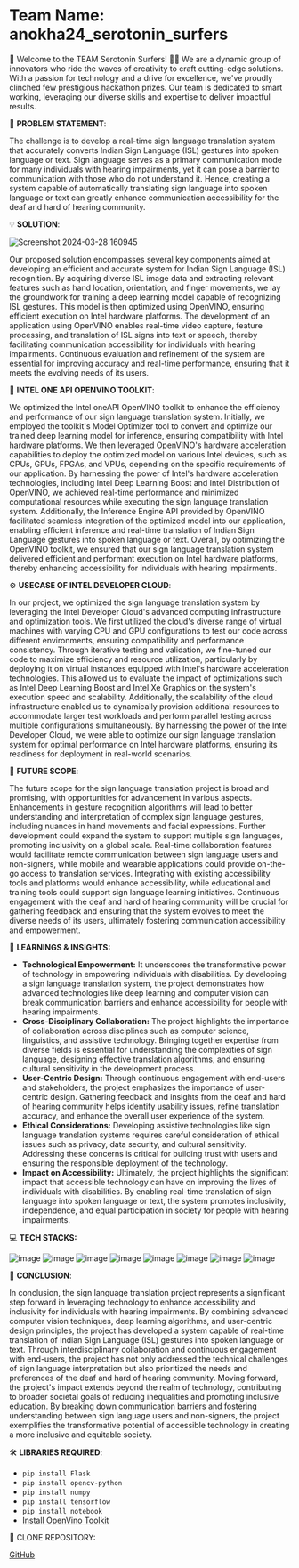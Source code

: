 # Team Name: anokha24_serotonin_surfers
🌊 Welcome to the TEAM Serotonin Surfers! 🏄‍♂️
We are a dynamic group of innovators who ride the waves of creativity to craft cutting-edge solutions. With a passion for technology and a drive for excellence, we've proudly clinched few prestigious hackathon prizes. Our team is dedicated to smart working, leveraging our diverse skills and expertise to deliver impactful results. 

🌟 **PROBLEM STATEMENT**: 

The challenge is to develop a real-time sign language translation system that accurately converts Indian Sign Language (ISL) gestures into spoken language or text. Sign language serves as a primary communication mode for many individuals with hearing impairments, yet it can pose a barrier to communication with those who do not understand it. Hence, creating a system capable of automatically translating sign language into spoken language or text can greatly enhance communication accessibility for the deaf and hard of hearing community.

💡 **SOLUTION**: 


![Screenshot 2024-03-28 160945](https://github.com/logidhahaha/anokha24_serotonin_surfers/assets/153316362/449e3e8e-7b54-4448-96fa-1d4f0b2e2394)


Our proposed solution encompasses several key components aimed at developing an efficient and accurate system for Indian Sign Language (ISL) recognition. By acquiring diverse ISL image data and extracting relevant features such as hand location, orientation, and finger movements, we lay the groundwork for training a deep learning model capable of recognizing ISL gestures. This model is then optimized using OpenVINO, ensuring efficient execution on Intel hardware platforms. The development of an application using OpenVINO enables real-time video capture, feature processing, and translation of ISL signs into text or speech, thereby facilitating communication accessibility for individuals with hearing impairments. Continuous evaluation and refinement of the system are essential for improving accuracy and real-time performance, ensuring that it meets the evolving needs of its users.

🎯 **INTEL ONE API OPENVINO TOOLKIT**:

We optimized the Intel oneAPI OpenVINO toolkit to enhance the efficiency and performance of our sign language translation system. Initially, we employed the toolkit's Model Optimizer tool to convert and optimize our trained deep learning model for inference, ensuring compatibility with Intel hardware platforms. We then leveraged OpenVINO's hardware acceleration capabilities to deploy the optimized model on various Intel devices, such as CPUs, GPUs, FPGAs, and VPUs, depending on the specific requirements of our application. By harnessing the power of Intel's hardware acceleration technologies, including Intel Deep Learning Boost and Intel Distribution of OpenVINO, we achieved real-time performance and minimized computational resources while executing the sign language translation system. Additionally, the Inference Engine API provided by OpenVINO facilitated seamless integration of the optimized model into our application, enabling efficient inference and real-time translation of Indian Sign Language gestures into spoken language or text. Overall, by optimizing the OpenVINO toolkit, we ensured that our sign language translation system delivered efficient and performant execution on Intel hardware platforms, thereby enhancing accessibility for individuals with hearing impairments.

⚙️ **USECASE OF INTEL DEVELOPER CLOUD**:

In our project, we optimized the sign language translation system by leveraging the Intel Developer Cloud's advanced computing infrastructure and optimization tools. We first utilized the cloud's diverse range of virtual machines with varying CPU and GPU configurations to test our code across different environments, ensuring compatibility and performance consistency. Through iterative testing and validation, we fine-tuned our code to maximize efficiency and resource utilization, particularly by deploying it on virtual instances equipped with Intel's hardware acceleration technologies. This allowed us to evaluate the impact of optimizations such as Intel Deep Learning Boost and Intel Xe Graphics on the system's execution speed and scalability. Additionally, the scalability of the cloud infrastructure enabled us to dynamically provision additional resources to accommodate larger test workloads and perform parallel testing across multiple configurations simultaneously. By harnessing the power of the Intel Developer Cloud, we were able to optimize our sign language translation system for optimal performance on Intel hardware platforms, ensuring its readiness for deployment in real-world scenarios.

🚀 **FUTURE SCOPE**: 

The future scope for the sign language translation project is broad and promising, with opportunities for advancement in various aspects. Enhancements in gesture recognition algorithms will lead to better understanding and interpretation of complex sign language gestures, including nuances in hand movements and facial expressions. Further development could expand the system to support multiple sign languages, promoting inclusivity on a global scale. Real-time collaboration features would facilitate remote communication between sign language users and non-signers, while mobile and wearable applications could provide on-the-go access to translation services. Integrating with existing accessibility tools and platforms would enhance accessibility, while educational and training tools could support sign language learning initiatives. Continuous engagement with the deaf and hard of hearing community will be crucial for gathering feedback and ensuring that the system evolves to meet the diverse needs of its users, ultimately fostering communication accessibility and empowerment.

🧠 **LEARNINGS & INSIGHTS:**

- **Technological Empowerment:** It underscores the transformative power of technology in empowering individuals with disabilities. By developing a sign language translation system, the project demonstrates how advanced technologies like deep learning and computer vision can break communication barriers and enhance accessibility for people with hearing impairments.
- **Cross-Disciplinary Collaboration:** The project highlights the importance of collaboration across disciplines such as computer science, linguistics, and assistive technology. Bringing together expertise from diverse fields is essential for understanding the complexities of sign language, designing effective translation algorithms, and ensuring cultural sensitivity in the development process.
- **User-Centric Design:** Through continuous engagement with end-users and stakeholders, the project emphasizes the importance of user-centric design. Gathering feedback and insights from the deaf and hard of hearing community helps identify usability issues, refine translation accuracy, and enhance the overall user experience of the system.
- **Ethical Considerations:** Developing assistive technologies like sign language translation systems requires careful consideration of ethical issues such as privacy, data security, and cultural sensitivity. Addressing these concerns is critical for building trust with users and ensuring the responsible deployment of the technology.
- **Impact on Accessibility:** Ultimately, the project highlights the significant impact that accessible technology can have on improving the lives of individuals with disabilities. By enabling real-time translation of sign language into spoken language or text, the system promotes inclusivity, independence, and equal participation in society for people with hearing impairments.
  
💻 **TECH STACKS:**

![image](https://github.com/logidhahaha/anokha24_serotonin_surfers/assets/153316362/b92400dd-4ec4-4a3a-8ccc-f53e8fa49e4f)
![image](https://github.com/logidhahaha/anokha24_serotonin_surfers/assets/153316362/d0dbe32b-7320-4423-9799-ac24c6812645)
![image](https://github.com/logidhahaha/anokha24_serotonin_surfers/assets/153316362/52a29ac7-868a-43ad-895c-f2701db6ac77)
![image](https://github.com/logidhahaha/anokha24_serotonin_surfers/assets/153316362/27913dc9-a2ec-4f29-909f-c4a7d2a84846)
![image](https://github.com/logidhahaha/anokha24_serotonin_surfers/assets/153316362/07095284-7632-47f7-aabd-1a6570f44a17)
![image](https://github.com/logidhahaha/anokha24_serotonin_surfers/assets/153316362/77ddba78-cfc5-418f-aaea-1f65d34163ef)
![image](https://github.com/logidhahaha/anokha24_serotonin_surfers/assets/153316362/cb7a1403-754b-483b-adeb-bfd4a1fe28ad)
![image](https://github.com/logidhahaha/anokha24_serotonin_surfers/assets/153316362/4dd66d32-0afe-46ad-90a0-5cabafb1a0e7)

🌈 **CONCLUSION**:

In conclusion, the sign language translation project represents a significant step forward in leveraging technology to enhance accessibility and inclusivity for individuals with hearing impairments. By combining advanced computer vision techniques, deep learning algorithms, and user-centric design principles, the project has developed a system capable of real-time translation of Indian Sign Language (ISL) gestures into spoken language or text. Through interdisciplinary collaboration and continuous engagement with end-users, the project has not only addressed the technical challenges of sign language interpretation but also prioritized the needs and preferences of the deaf and hard of hearing community. Moving forward, the project's impact extends beyond the realm of technology, contributing to broader societal goals of reducing inequalities and promoting inclusive education. By breaking down communication barriers and fostering understanding between sign language users and non-signers, the project exemplifies the transformative potential of accessible technology in creating a more inclusive and equitable society.

🛠️ **LIBRARIES REQUIRED**:

- `pip install Flask`
- `pip install opencv-python`
- `pip install numpy`
- `pip install tensorflow`
- `pip install notebook`
- [Install OpenVino Toolkit](https://docs.openvino.ai/2022.3/openvino_docs_install_guides_overview.html)

🔗 CLONE REPOSITORY:

[GitHub](logidhahaha/anokha24_serotonin_surfers)













